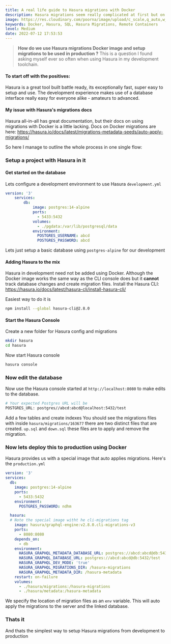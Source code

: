 ```yaml
---
title: A real life guide to Hasura migrations with Docker
description: Hasura migrations seem really complicated at first but on second look are quite intuitive and easy to use with Docker
image: https://res.cloudinary.com/poorna/image/upload/c_scale,q_auto,w_400/v1660325973/Dribbble_Shot_HD.png
keywords: Docker, Hasura, SQL, Hasura Migrations, Remote Containers
level: Medium
date: 2022-07-12 17:53:53
---
```

> **How do we use Hasura migrations Docker image and setup migrations to be used in production ?**
	This is a question I found asking myself ever so often when using Hasura in my development toolchain.

#### To start off with the positives:
Hasura is a great tool built battle ready, its exceptionally fast, super easy to setup and use. The development experience makes use of a database interface really easy for everyone alike - amateurs to advanced.

#### My issue with Hasura's migrations docs
Hasura all-in-all has great documentation, but their docs on using migrations with Docker is a little lacking.
Docs on Docker migrations are here: https://hasura.io/docs/latest/migrations-metadata-seeds/auto-apply-migrations/

So here I manage to outline the whole process in one single flow:

### Setup a project with Hasura in it
#### Get started on the database
Lets configure a development environment to use Hasura
`development.yml`
```yaml
version: '3'
	services:
		db:
			image: postgres:14-alpine
			ports:
			  - 5433:5432
			volumes:
			  - ./pgdata:/var/lib/postgresql/data
			environment:
			  POSTGRES_USERNAME: abcd
			  POSTGRES_PASSWORD: abcd
```
Lets just setup a basic database using  `postgres-alpine`  for our development

#### Adding Hasura to the mix
Hasura in development need not be added using Docker. Although the Docker image works the same way as the CLI console does but it **cannot** track database changes and create migration files.
Install the Hasura CLI: https://hasura.io/docs/latest/hasura-cli/install-hasura-cli/

Easiest way to do it is 
```bash
npm install --global hasura-cli@2.8.0
```

#### Start the Hasura Console
Create a new folder for Hasura config and migrations
```bash
mkdir hasura
cd hasura
```
Now start Hasura console
```bash
hasura console
```

### Now edit the database
Now use the Hasura console started at  `http://localhost:8080`  to make edits to the database. 
```sh
# Your expected Postgres URL will be
POSTGRES_URL: postgres//abcd:abcd@localhost:5432/test
```
Add a few tables and create indexes
You should see the migrations files with inside
`hasura/migrations/163677`  there are two distinct files that are created. 
`up.sql`  and `down.sql` these files are to apply and remove the migration.


### Now lets deploy this to production using Docker
Hasura provides us with a special image that auto applies migrations.
Here's the `production.yml`
```yml
version: '3'
services:
  db:
    image: postgres:14-alpine
    ports:
      - 5433:5432
    environment:
      POSTGRES_PASSWORD: ndhm

  hasura:
  # Note the special image witht he cli-migrations tag
    image: hasura/graphql-engine:v2.8.0.cli-migrations-v3
    ports:
      - 8080:8080
    depends_on:
      - db
    environment:
      HASURA_GRAPHQL_METADATA_DATABASE_URL: postgres://abcd:abcd@db:5432/postgres
      HASURA_GRAPHQL_DATABASE_URL: postgres://abcd:abcd@db:5432/test
      HASURA_GRAPHQL_DEV_MODE: 'true'
      HASURA_GRAPHQL_MIGRATIONS_DIR: /hasura-migrations
      HASURA_GRAPHQL_METADATA_DIR: /hasura-metadata
    restart: on-failure
    volumes:
      - ./hasura/migrations:/hasura-migrations
      - ./hasura/metadata:/hasura-metadata
```
We specify the location of migration files as an  `env` variable. This will auto apply the migrations to the server and the linked database.

### Thats it
And thats the simplest way to setup Hasura migrations from development to production


